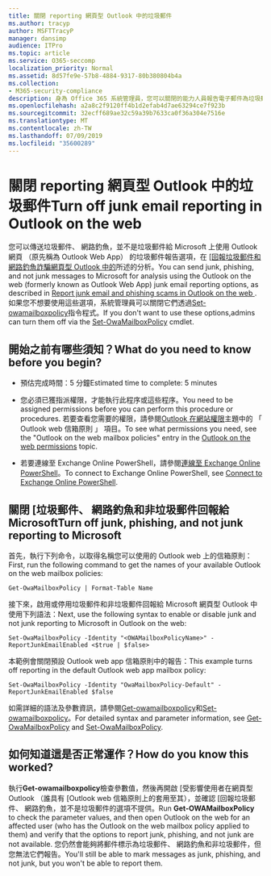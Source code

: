 ```yaml
---
title: 關閉 reporting 網頁型 Outlook 中的垃圾郵件
ms.author: tracyp
author: MSFTTracyP
manager: dansimp
audience: ITPro
ms.topic: article
ms.service: O365-seccomp
localization_priority: Normal
ms.assetid: 8d57fe9e-57b8-4884-9317-80b380804b4a
ms.collection:
- M365-security-compliance
description: 身為 Office 365 系統管理員，您可以關閉的能力人員報告電子郵件為垃圾郵件。
ms.openlocfilehash: a2a8c2f9120ff4b1d2efab4d7ae63294ce7f923b
ms.sourcegitcommit: 32ecff689ae32c59a39b7633ca0f36a304e7516e
ms.translationtype: MT
ms.contentlocale: zh-TW
ms.lasthandoff: 07/09/2019
ms.locfileid: "35600289"
---
```

# <a name="turn-off-junk-email-reporting-in-outlook-on-the-web"></a><span data-ttu-id="52f14-103">關閉 reporting 網頁型 Outlook 中的垃圾郵件</span><span class="sxs-lookup"><span data-stu-id="52f14-103">Turn off junk email reporting in Outlook on the web</span></span>

<span data-ttu-id="52f14-104">您可以傳送垃圾郵件、 網路釣魚，並不是垃圾郵件給 Microsoft 上使用 Outlook 網頁 （原先稱為 Outlook Web App） 的垃圾郵件報告選項，在 [[回報垃圾郵件和網路釣魚詐騙網頁型 Outlook 中的](report-junk-email-and-phishing-scams-in-outlook-on-the-web-eop.md)所述的分析。</span><span class="sxs-lookup"><span data-stu-id="52f14-104">You can send junk, phishing, and not junk messages to Microsoft for analysis using the Outlook on the web (formerly known as Outlook Web App) junk email reporting options, as described in [Report junk email and phishing scams in Outlook on the web ](report-junk-email-and-phishing-scams-in-outlook-on-the-web-eop.md).</span></span> <span data-ttu-id="52f14-105">如果您不想要使用這些選項，系統管理員可以關閉它們透過[Set-owamailboxpolicy](http://technet.microsoft.com/library/530166f7-ab42-4609-ba73-9b5a39b567be.aspx)指令程式。</span><span class="sxs-lookup"><span data-stu-id="52f14-105">If you don't want to use these options,admins can turn them off via the [Set-OwaMailboxPolicy](http://technet.microsoft.com/library/530166f7-ab42-4609-ba73-9b5a39b567be.aspx) cmdlet.</span></span> 
  
## <a name="what-do-you-need-to-know-before-you-begin"></a><span data-ttu-id="52f14-106">開始之前有哪些須知？</span><span class="sxs-lookup"><span data-stu-id="52f14-106">What do you need to know before you begin?</span></span>
<span data-ttu-id="52f14-107"><a name="sectionSection0"> </a></span><span class="sxs-lookup"><span data-stu-id="52f14-107"></span></span>

- <span data-ttu-id="52f14-108">預估完成時間：5 分鐘</span><span class="sxs-lookup"><span data-stu-id="52f14-108">Estimated time to complete: 5 minutes</span></span>
    
- <span data-ttu-id="52f14-109">您必須已獲指派權限，才能執行此程序或這些程序。</span><span class="sxs-lookup"><span data-stu-id="52f14-109">You need to be assigned permissions before you can perform this procedure or procedures.</span></span> <span data-ttu-id="52f14-110">若要查看您需要的權限，請參閱[Outlook 在網站權限](http://technet.microsoft.com/library/57eca42a-5a7f-4c65-89f0-7a84f2dbea19.aspx#OutlookWebApp)主題中的 「 Outlook web 信箱原則 」 項目。</span><span class="sxs-lookup"><span data-stu-id="52f14-110">To see what permissions you need, see the "Outlook on the web mailbox policies" entry in the [Outlook on the web permissions](http://technet.microsoft.com/library/57eca42a-5a7f-4c65-89f0-7a84f2dbea19.aspx#OutlookWebApp) topic.</span></span> 

- <span data-ttu-id="52f14-111">若要連線至 Exchange Online PowerShell，請參閱[連線至 Exchange Online PowerShell](https://docs.microsoft.com/powershell/exchange/exchange-online/connect-to-exchange-online-powershell/connect-to-exchange-online-powershell)。</span><span class="sxs-lookup"><span data-stu-id="52f14-111">To connect to Exchange Online PowerShell, see [Connect to Exchange Online PowerShell](https://docs.microsoft.com/powershell/exchange/exchange-online/connect-to-exchange-online-powershell/connect-to-exchange-online-powershell).</span></span>

## <a name="turn-off-junk-phishing-and-not-junk-reporting-to-microsoft"></a><span data-ttu-id="52f14-112">關閉 [垃圾郵件、 網路釣魚和非垃圾郵件回報給 Microsoft</span><span class="sxs-lookup"><span data-stu-id="52f14-112">Turn off junk, phishing, and not junk reporting to Microsoft</span></span>
<span data-ttu-id="52f14-113"><a name="sectionSection1"> </a></span><span class="sxs-lookup"><span data-stu-id="52f14-113"></span></span>

<span data-ttu-id="52f14-114">首先，執行下列命令，以取得名稱您可以使用的 Outlook web 上的信箱原則：</span><span class="sxs-lookup"><span data-stu-id="52f14-114">First, run the following command to get the names of your available Outlook on the web mailbox policies:</span></span>
  
```
Get-OwaMailboxPolicy | Format-Table Name
```

<span data-ttu-id="52f14-115">接下來，啟用或停用垃圾郵件和非垃圾郵件回報給 Microsoft 網頁型 Outlook 中使用下列語法：</span><span class="sxs-lookup"><span data-stu-id="52f14-115">Next, use the following syntax to enable or disable junk and not junk reporting to Microsoft in Outlook on the web:</span></span>
  
```
Set-OwaMailboxPolicy -Identity "<OWAMailboxPolicyName>" -ReportJunkEmailEnabled <$true | $false>
```

<span data-ttu-id="52f14-116">本範例會關閉預設 Outlook web app 信箱原則中的報告：</span><span class="sxs-lookup"><span data-stu-id="52f14-116">This example turns off reporting in the default Outlook web app mailbox policy:</span></span>
  
```
Set-OwaMailboxPolicy -Identity "OwaMailboxPolicy-Default" -ReportJunkEmailEnabled $false
```

<span data-ttu-id="52f14-117">如需詳細的語法及參數資訊，請參閱[Get-owamailboxpolicy](http://technet.microsoft.com/library/bdd580d3-8812-4b4a-93e8-c6401b0d2f0f.aspx)和[Set-owamailboxpolicy](http://technet.microsoft.com/library/530166f7-ab42-4609-ba73-9b5a39b567be.aspx)。</span><span class="sxs-lookup"><span data-stu-id="52f14-117">For detailed syntax and parameter information, see [Get-OwaMailboxPolicy](http://technet.microsoft.com/library/bdd580d3-8812-4b4a-93e8-c6401b0d2f0f.aspx) and [Set-OwaMailboxPolicy](http://technet.microsoft.com/library/530166f7-ab42-4609-ba73-9b5a39b567be.aspx).</span></span>

## <a name="how-do-you-know-this-worked"></a><span data-ttu-id="52f14-118">如何知道這是否正常運作？</span><span class="sxs-lookup"><span data-stu-id="52f14-118">How do you know this worked?</span></span>
<span data-ttu-id="52f14-119"><a name="sectionSection2"> </a></span><span class="sxs-lookup"><span data-stu-id="52f14-119"></span></span>

<span data-ttu-id="52f14-120">執行**Get-owamailboxpolicy**檢查參數值，然後再開啟 [受影響使用者在網頁型 Outlook （誰具有 [Outlook web 信箱原則上的套用至其），並確認 [回報垃圾郵件、 網路釣魚，並不是垃圾郵件的選項不提供。</span><span class="sxs-lookup"><span data-stu-id="52f14-120">Run **Get-OWAMailboxPolicy** to check the parameter values, and then open Outlook on the web for an affected user (who has the Outlook on the web mailbox policy applied to them) and verify that the options to report junk, phishing, and not junk are not available.</span></span> <span data-ttu-id="52f14-121">您仍然會能夠將郵件標示為垃圾郵件、 網路釣魚和非垃圾郵件，但您無法它們報告。</span><span class="sxs-lookup"><span data-stu-id="52f14-121">You'll still be able to mark messages as junk, phishing, and not junk, but you won't be able to report them.</span></span> 
